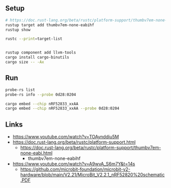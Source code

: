 
## Setup

```sh
# https://doc.rust-lang.org/beta/rustc/platform-support/thumbv7em-none-eabi.html
rustup target add thumbv7em-none-eabihf 
rustup show

rustc --print=target-list


rustup component add llvm-tools
cargo install cargo-binutils
cargo size -- -Ax 
```

## Run

```sh
probe-rs list
probe-rs info --probe 0d28:0204

cargo embed --chip nRF52833_xxAA
cargo embed --chip nRF52833_xxAA --probe 0d28:0204
```


## Links

* https://www.youtube.com/watch?v=TOAynddiu5M
* https://doc.rust-lang.org/beta/rustc/platform-support.html
    * https://doc.rust-lang.org/beta/rustc/platform-support/thumbv7em-none-eabi.html
        * thumbv7em-none-eabihf
* https://www.youtube.com/watch?v=A9wvA_S6m7Y&t=14s
    * https://github.com/microbit-foundation/microbit-v2-hardware/blob/main/V2.21/MicroBit_V2.2.1_nRF52820%20schematic.PDF
    